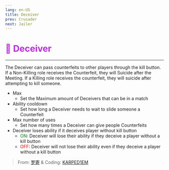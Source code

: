 ```yaml
---
lang: en-US
title: Deceiver
prev: Crusader
next: Jailer
---
```


# <font color="#be29ec">👿 <b>Deceiver</b></font> <Badge text="Killing" type="tip" vertical="middle"/>
---

The Deceiver can pass counterfeits to other players through the kill button. If a Non-Killing role receives the Counterfeit, they will Suicide after the Meeting. If a Killing role receives the counterfeit, they will suicide after attempting to kill someone.
* Max
  * Set the Maximum amount of Deceivers that can be in a match
* Ability cooldown
  * Set how long a Deceiver needs to wait to slide someone a Counterfeit
* Max number of uses
  * Set how many times a Deceiver can give people Counterfeits
* Deceiver loses ability if it deceives player without kill button
  * <font color=green>ON</font>: Deceiver will lose their ability if they deceive a player without a kill button
  * <font color=red>OFF</font>: Deceiver will not lose their ability even if they deceive a player without a kill button

> From: [罗寄](#) & Coding: [KARPED1EM](https://github.com/KARPED1EM)
